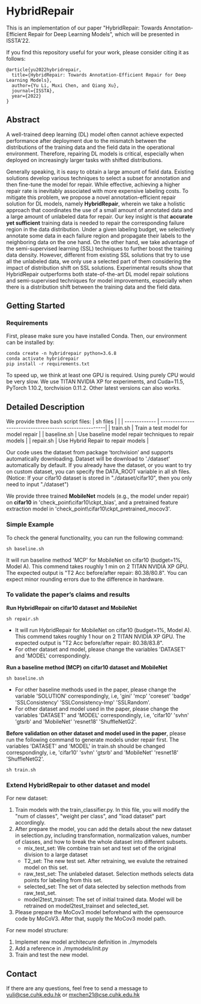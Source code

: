 # HybridRepair

This is an implementation of our paper "HybridRepair: Towards Annotation-Efficient Repair for Deep Learning Models", which will be presented in ISSTA'22.

If you find this repository useful for your work, please consider citing it as follows:
```
@article{yu2022hybridrepair,
  title={HybridRepair: Towards Annotation-Efficient Repair for Deep Learning Models},
  author={Yu Li, Muxi Chen, and Qiang Xu},
  journal={ISSTA},
  year={2022}
}
```

## Abstract

A well-trained deep learning (DL) model often cannot achieve expected performance after deployment due to the mismatch between the distributions of the training data and the field data in the operational environment. Therefore, repairing DL models is critical, especially when deployed on increasingly larger tasks with shifted distributions. 

Generally speaking, it is easy to obtain a large amount of field data. Existing solutions develop various techniques to select a subset for annotation and then fine-tune the model for repair. While effective, achieving a higher repair rate is inevitably associated with more expensive labeling costs. To mitigate this problem, we propose a novel annotation-efficient repair solution for DL models, namely **HybridRepair**, wherein we take a holistic approach that coordinates the use of a small amount of annotated data and a large amount of unlabeled data for repair. Our key insight is that **accurate yet sufficient** training data is needed to repair the corresponding failure region in the data distribution. Under a given labeling budget, we selectively annotate some data in each failure region and propagate their labels to the neighboring data on the one hand. On the other hand, we take advantage of the semi-supervised learning (SSL) techniques to further boost the training data density. However, different from existing SSL solutions that try to use all the unlabeled data, we only use a selected part of them considering the impact of distribution shift on SSL solutions. 
Experimental results show that HybridRepair outperforms both state-of-the-art DL model repair solutions and semi-supervised techniques for model improvements, especially when there is a distribution shift between the training data and the field data. 

## Getting Started
### Requirements

First, please make sure you have installed Conda. Then, our environment can be installed by:
```
conda create -n hybridrepair python=3.6.8
conda activate hybridrepair
pip install -r requirements.txt
```
To speed up, we think at least one GPU is required. Using purely CPU would be very slow. We use TITAN NVIDIA XP for experiments, and Cuda=11.5, PyTorch 1.10.2, torchvision 0.11.2. Other latest versions can also works.

## Detailed Description
We provide three bash script files:
| sh files      |                                                        |
| ------------- | -------------------------------------------------------| 
| train.sh      | Train a test model for model repair                    |
| baseline.sh      | Use baseline model repair techniques to repair models   | 
| repair.sh        | Use Hybrid Repair to repair models                      |
 
Our code uses the dataset from package ‘torchvision’ and supports automatically downloading. Dataset will be download to './dataset' automatically by default. If you already have the dataset, or you want to try on custom dataset, you can specify the DATA_ROOT variable in all sh files. (Notice: If your cifar10 dataset is stored in "./dataset/cifar10", then you only need to input "./dataset") 

We provide three trained **MobileNet** models (e.g., the model under repair) on **cifar10** in 'check_point\cifar10\ckpt_bias', and a pretrained feature extraction model in 'check_point\cifar10\ckpt_pretrained_mocov3'.

### Simple Example

To check the general functionality, you can run the following command:
```
sh baseline.sh
```
It will run baseline method 'MCP' for MobileNet on cifar10 (budget=1%, Model A). This commend takes roughly 1 min on 2 TITAN NVIDIA XP GPU. The expected output is "T2 Acc before/after repair: 80.38/80.8". You can expect minor rounding errors due to the difference in hardware. 

### To validate the paper’s claims and results

**Run HybridRepair on cifar10 dataset and MobileNet**
```
sh repair.sh
```
- It will run HybridRepair for MobileNet on cifar10 (budget=1%, Model A). This commend takes roughly 1 hour on 2 TITAN NVIDIA XP GPU. The expected output is "T2 Acc before/after repair: 80.38/83.8".
- For other dataset and model, please change the variables 'DATASET' and 'MODEL' correspondingly. 

**Run a baseline method (MCP) on cifar10 dataset and MobileNet**
```
sh baseline.sh
```
- For other baseline methods used in the paper, please change the variable 'SOLUTION' correspondingly, i.e, 'gini' 'mcp' 'coreset' 'badge' 'SSLConsistency' 'SSLConsistency-Imp' 'SSLRandom'. 
- For other dataset and model used in the paper, please change the variables 'DATASET' and 'MODEL' correspondingly, i.e, 'cifar10' 'svhn' 'gtsrb' and 'MobileNet' 'resnet18' 'ShuffleNetG2'. 

**Before validation on other dataset and model used in the paper**, please run the following command to generate models under repair first. The variables 'DATASET' and 'MODEL' in train.sh should be changed correspondingly, i.e, 'cifar10' 'svhn' 'gtsrb' and 'MobileNet' 'resnet18' 'ShuffleNetG2'. 
```
sh train.sh
```

### Extend HybridRepair to other dataset and model
For new dataset:
1. Train models with the train_classifier.py. In this file, you will modify the "num of classes", "weight per class", and "load dataset" part accordingly.
1. After prepare the model, you can add the details about the new dataset in selection.py, including transformation, normalization values, number of classes, and how to break the whole dataset into different subsets.
    - mix_test_set: We combine train set and test set of the original division to a large dataset
    - T2_set: The new test set. After retraining, we evalute the retrained model on this set.
    - raw_test_set: The unlabeled dataset. Selection methods selects data points for labeling from this set.
    - selected_set: The set of data selected by selection methods from raw_test_set.
    - model2test_trainset: The set of initial trained data. Model will be retrained on model2test_trainset and selected_set.
4. Please prepare the MoCov3 model beforehand with the opensource code by MoCoV3. After that, supply the MoCov3 model path.

For new model structure:
1. Implemet new model architecure definition in ./mymodels
2. Add a reference in ./mymodels/init.py
3. Train and test the new model.

## Contact
If there are any questions, feel free to send a message to yuli@cse.cuhk.edu.hk or mxchen21@cse.cuhk.edu.hk


